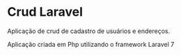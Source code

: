 # Crud Laravel

Aplicação de crud de cadastro de usuários e endereços.

Aplicação criada em Php utilizando o framework Laravel 7

